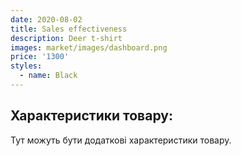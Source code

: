 ```yaml
---
date: 2020-08-02
title: Sales effectiveness
description: Deer t-shirt
images: market/images/dashboard.png
price: '1300'
styles:
  - name: Black
---
```


  <div class="product-specifications">
    <h2>Характеристики товару:</h2>
    <p>Тут можуть бути додаткові характеристики товару.</p>
  </div>
